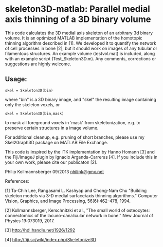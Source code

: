 # skeleton3D-matlab: Parallel medial axis thinning of a 3D binary volume

This code calculates the 3D medial axis skeleton of an arbitrary 3d binary volume. It is an optimized MATLAB implementation of the homotopic thinning algorithm described in [1]. We developed it to quantify the network of cell processes in bone [2], but it should work on images of any tubular or filamentous structures. An example volume (testvol.mat) is included, along with an example script (Test_Skeleton3D.m). Any comments, corrections or suggestions are highly welcome.

## Usage:

`skel = Skeleton3D(bin)`

where "bin" is a 3D binary image, and "skel" the resulting image containing only the skeleton voxels, or

`skel = Skeleton3D(bin,mask)`

to mask all foreground voxels in 'mask' from skeletonization, e.g. to preserve certain structures in a image volume.

For additional cleanup, e.g. pruning of short branches, please use my Skel2Graph3D package on MATLAB File Exchange.

This code is inspired by the ITK implementation by Hanno Homann [3] and the Fiji/ImageJ plugin by Ignacio Arganda-Carreras [4]. If you include this in your own work, please cite our publicaton [2].

Philip Kollmannsberger 09/2013
philipk@gmx.net

References:

[1] Ta-Chih Lee, Rangasami L. Kashyap and Chong-Nam Chu
"Building skeleton models via 3-D medial surface/axis thinning algorithms."
Computer Vision, Graphics, and Image Processing, 56(6):462–478, 1994.

[2] Kollmannsberger, Kerschnitzki et al.,
"The small world of osteocytes: connectomics of the lacuno-canalicular network in bone."
New Journal of Physics 19:073019, 2017.

[3] http://hdl.handle.net/1926/1292

[4] http://fiji.sc/wiki/index.php/Skeletonize3D
